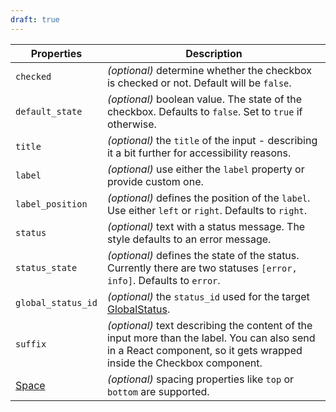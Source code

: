 ```yaml
---
draft: true
---
```


| Properties                                      | Description                                                                                                                                                          |
| ----------------------------------------------- | -------------------------------------------------------------------------------------------------------------------------------------------------------------------- |
| `checked`                                       | _(optional)_ determine whether the checkbox is checked or not. Default will be `false`.                                                                              |
| `default_state`                                 | _(optional)_ boolean value. The state of the checkbox. Defaults to `false`. Set to `true` if otherwise.                                                              |
| `title`                                         | _(optional)_ the `title` of the input - describing it a bit further for accessibility reasons.                                                                       |
| `label`                                         | _(optional)_ use either the `label` property or provide custom one.                                                                                                  |
| `label_position`                                | _(optional)_ defines the position of the `label`. Use either `left` or `right`. Defaults to `right`.                                                                 |
| `status`                                        | _(optional)_ text with a status message. The style defaults to an error message.                                                                                     |
| `status_state`                                  | _(optional)_ defines the state of the status. Currently there are two statuses `[error, info]`. Defaults to `error`.                                                 |
| `global_status_id`                              | _(optional)_ the `status_id` used for the target [GlobalStatus](/uilib/components/global-status).                                                                    |
| `suffix`                                        | _(optional)_ text describing the content of the input more than the label. You can also send in a React component, so it gets wrapped inside the Checkbox component. |
| [Space](/uilib/components/space#tab-properties) | _(optional)_ spacing properties like `top` or `bottom` are supported.                                                                                                |
